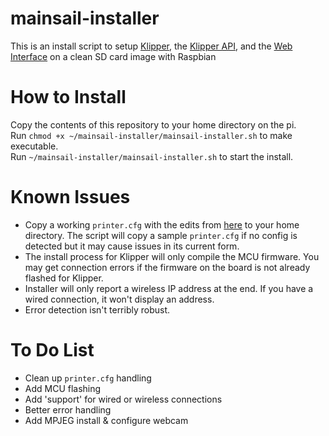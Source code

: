 # mainsail-installer
This is an install script to setup [Klipper](https://github.com/KevinOConnor/klipper), the [Klipper API](https://github.com/Arksine/klipper/tree/work-web_server-20200131), and the [Web Interface](https://github.com/meteyou/mainsail) on a clean SD card image with Raspbian

# How to Install
Copy the contents of this repository to your home directory on the pi.  
Run `chmod +x ~/mainsail-installer/mainsail-installer.sh` to make executable.  
Run `~/mainsail-installer/mainsail-installer.sh` to start the install.  

# Known Issues
* Copy a working `printer.cfg` with the edits from [here](https://github.com/meteyou/mainsail#configure-klipper-api) to your home directory. The script will copy a sample `printer.cfg` if no config is detected but it may cause issues in its current form.  
* The install process for Klipper will only compile the MCU firmware. You may get connection errors if the firmware on the board is not already flashed for Klipper.  
* Installer will only report a wireless IP address at the end. If you have a wired connection, it won't display an address.  
* Error detection isn't terribly robust.

# To Do List
* Clean up `printer.cfg` handling  
* Add MCU flashing  
* Add 'support' for wired or wireless connections  
* Better error handling  
* Add MPJEG install & configure webcam
